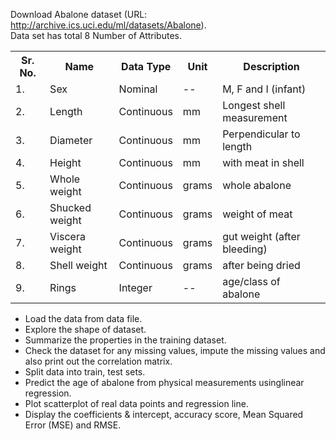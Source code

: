 Download Abalone dataset (URL: http://archive.ics.uci.edu/ml/datasets/Abalone).     
Data set has total 8 Number of Attributes.

<table>
    <th>Sr. No.</th>
    <th>Name</th>
    <th>Data Type</th>
    <th>Unit</th>
    <th>Description</th>
    <tr>
        <td>1.</td>
        <td>Sex</td>
        <td>Nominal</td>
        <td>--</td>
        <td>M, F and I (infant)</td>
    </tr>
    <tr>
        <td>2.</td>
        <td>Length</td>
        <td>Continuous</td>
        <td>mm</td>
        <td>Longest shell measurement</td>
    </tr>
    <tr>
        <td>3.</td>
        <td>Diameter</td>
        <td>Continuous</td>
        <td>mm</td>
        <td>Perpendicular to length</td>
    </tr>
    <tr>
        <td>4.</td>
        <td>Height</td>
        <td>Continuous</td>
        <td>mm</td>
        <td>with meat in shell</td>
    </tr>
    <tr>
        <td>5.</td>
        <td>Whole weight</td>
        <td>Continuous</td>
        <td>grams</td>
        <td>whole abalone</td>
    </tr>
    <tr>
        <td>6.</td>
        <td>Shucked weight</td>
        <td>Continuous</td>
        <td>grams</td>
        <td>weight of meat</td>
    </tr>
    <tr>
        <td>7.</td>
        <td>Viscera weight</td>
        <td>Continuous</td>
        <td>grams</td>
        <td>gut weight (after bleeding)</td>
    </tr>
    <tr>
        <td>8.</td>
        <td>Shell weight</td>
        <td>Continuous</td>
        <td>grams</td>
        <td>after being dried</td>
    </tr>
    <tr>
        <td>9.</td>
        <td>Rings</td>
        <td>Integer</td>
        <td>--</td>
        <td>age/class of abalone</td>
    </tr>
</table>

- Load the data from data file.  
- Explore the shape of dataset.  
- Summarize the properties in the training dataset.
- Check the dataset for any missing values, impute the missing values and also print out the correlation matrix.  
- Split data into train, test sets.  
- Predict the age of abalone from physical measurements usinglinear regression.  
- Plot scatterplot of real data points and regression line.  
- Display the coefficients & intercept, accuracy score, Mean Squared Error (MSE) and RMSE.  
